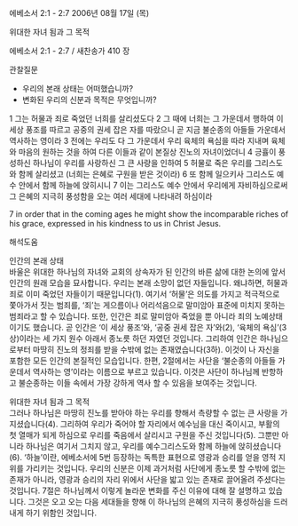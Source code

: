 에베소서 2:1 - 2:7 
2006년 08월 17일 (목)

위대한 자녀 됨과 그 목적



에베소서 2:1 - 2:7 / 새찬송가 410 장


관찰질문
- 우리의 본래 상태는 어떠했습니까?
- 변화된 우리의 신분과 목적은 무엇입니까?

1 그는 허물과 죄로 죽었던 너희를 살리셨도다 2 그 때에 너희는 그 가운데서 행하여 이 세상 풍조를 따르고 공중의 권세 잡은 자를 따랐으니 곧 지금 불순종의 아들들 가운데서 역사하는 영이라 3 전에는 우리도 다 그 가운데서 우리 육체의 욕심을 따라 지내며 육체와 마음의 원하는 것을 하여 다른 이들과 같이 본질상 진노의 자녀이었더니 4 긍휼이 풍성하신 하나님이 우리를 사랑하신 그 큰 사랑을 인하여 5 허물로 죽은 우리를 그리스도와 함께 살리셨고 (너희는 은혜로 구원을 받은 것이라) 6 또 함께 일으키사 그리스도 예수 안에서 함께 하늘에 앉히시니 7 이는 그리스도 예수 안에서 우리에게 자비하심으로써 그 은혜의 지극히 풍성함을 오는 여러 세대에 나타내려 하심이라

7  in order that in the coming ages he might show the incomparable riches of his grace, expressed in his kindness to us in Christ Jesus.

해석도움





인간의 본래 상태  
바울은 위대한 하나님의 자녀와 교회의 상속자가 된 인간의 바른 삶에 대한 논의에 앞서 인간의 원래 모습을 묘사합니다. 우리는 본래 소망이 없던 자들입니다. 왜냐하면, 허물과 죄로 이미 죽었던 자들이기 때문입니다(1). 여기서 ‘허물’은 의도를 가지고 적극적으로 쫓아가서 짓는 범죄를, ‘죄’는 게으름이나 어리석음으로 말미암아 표준에 미치지 못하는 범죄라고 할 수 있습니다. 또한, 인간은 죄로 말미암아 죽었을 뿐 아니라 죄의 노예상태이기도 했습니다. 곧 인간은 ‘이 세상 풍조’와, ‘공중 권세 잡은 자’와(2), ‘육체의 욕심’(3상)이라는 세 가지 원수 아래서 종노릇 하던 자였던 것입니다. 그리하여 인간은 하나님으로부터 마땅히 진노의 정죄를 받을 수밖에 없는 존재였습니다(3하). 이것이 나 자신을 포함한 모든 인간의 본질적인 모습입니다. 한편, 2절에서는 사단을 ‘불순종의 아들들 가운데서 역사하는 영’이라는 이름으로 부르고 있습니다. 이것은 사단이 하나님께 반항하고 불순종하는 이들 속에서 가장 강하게 역사 할 수 있음을 보여주는 것입니다.        

위대한 자녀 됨과 그 목적  
그러나 하나님은 마땅히 진노를 받아야 하는 우리를 향해서 측량할 수 없는 큰 사랑을 가지셨습니다(4). 그리하여 우리가 죽어야 할 자리에서 예수님을 대신 죽이시고, 부활의 첫 열매가 되게 하심으로 우리를 죽음에서 살리시고 구원을 주신 것입니다(5). 그뿐만 아니라 하나님은 여기서 그치지 않고, 우리를 예수그리스도와 함께 하늘에 앉히셨습니다(6). ‘하늘’이란, 에베소서에 5번 등장하는 독특한 표현으로 영광과 승리를 얻을 영적 지위를 가리키는 것입니다. 우리의 신분은 이제 과거처럼 사단에게 종노릇 할 수밖에 없는 존재가 아니라, 영광과 승리의 자리 위에서 사단을 밟고 있는 존재로 끌어올려 주셨다는 것입니다. 7절은 하나님께서 이렇게 놀라운 변화를 주신 이유에 대해 잘 설명하고 있습니다. 그것은 오고 오는 다음 세대들을 향해 이 하나님의 은혜의 지극히 풍성하심을 드러내게 하기 위함인 것입니다.